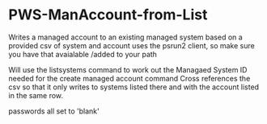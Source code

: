 # PWS-ManAccount-from-List
Writes a managed account to an existing managed system based on a provided csv of system and account
uses the psrun2 client, so make sure you have that avaialable /added to your path

Will use the listsystems command to work out the Managaed System ID needed for the create managed account command
Cross references the csv so that it only writes to systems listed there and with the account listed in the same row.

passwords all set to 'blank' 
